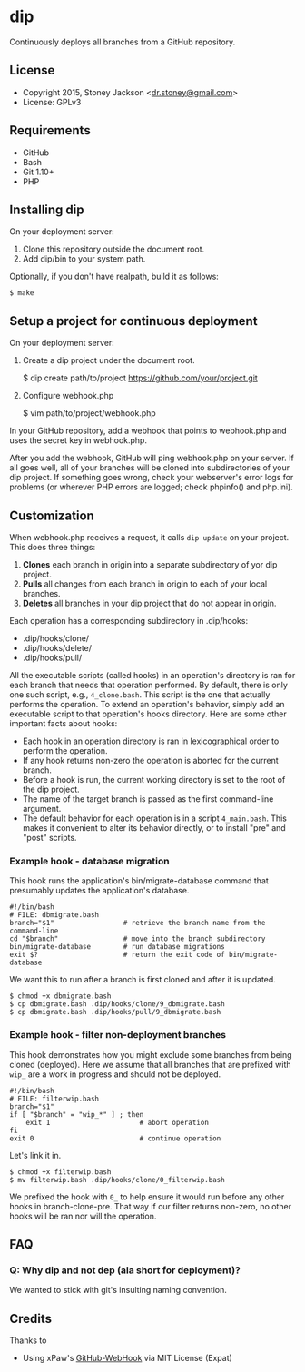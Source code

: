 # dip

Continuously deploys all branches from a GitHub repository.



## License

* Copyright 2015, Stoney Jackson &lt;dr.stoney@gmail.com>
* License: GPLv3



## Requirements

* GitHub
* Bash
* Git 1.10+
* PHP



## Installing dip

On your deployment server:

1. Clone this repository outside the document root.
2. Add dip/bin to your system path.


Optionally, if you don't have realpath, build it as follows:

```
$ make
```


## Setup a project for continuous deployment

On your deployment server:

1. Create a dip project under the document root.

    $ dip create path/to/project https://github.com/your/project.git

2. Configure webhook.php

    $ vim path/to/project/webhook.php

In your GitHub repository, add a webhook that points to webhook.php and uses the
secret key in webhook.php.

After you add the webhook, GitHub will ping webhook.php on your server. If all
goes well, all of your branches will be cloned into subdirectories of your dip
project. If something goes wrong, check your webserver's error logs for problems
(or wherever PHP errors are logged; check phpinfo() and php.ini).

## Customization

When webhook.php receives a request, it calls `dip update` on your project.
This does three things:

1. **Clones** each branch in origin into a separate subdirectory of yor dip
   project.
2. **Pulls** all changes from each branch in origin to each of your local
   branches.
3. **Deletes** all branches in your dip project that do not appear in
   origin.

Each operation has a corresponding subdirectory in .dip/hooks:

* .dip/hooks/clone/
* .dip/hooks/delete/
* .dip/hooks/pull/

All the executable scripts (called hooks) in an operation's directory is ran for
each branch that needs that operation performed.  By default, there is only one
such script, e.g., `4_clone.bash`. This script is the one that actually performs
the operation. To extend an operation's behavior, simply add an executable
script to that operation's hooks directory. Here are some other important facts
about hooks:

* Each hook in an operation directory is ran in lexicographical order to perform
  the operation.
* If any hook returns non-zero the operation is aborted for the current branch.
* Before a hook is run, the current working directory is set to the root of the
  dip project.
* The name of the target branch is passed as the first command-line argument.
* The default behavior for each operation is in a script `4_main.bash`. This
  makes it convenient to alter its behavior directly, or to install "pre" and
  "post" scripts.

### Example hook - database migration

This hook runs the application's bin/migrate-database command that presumably
updates the application's database.

    #!/bin/bash
    # FILE: dbmigrate.bash
    branch="$1"                 # retrieve the branch name from the command-line
    cd "$branch"                # move into the branch subdirectory
    bin/migrate-database        # run database migrations
    exit $?                     # return the exit code of bin/migrate-database

We want this to run after a branch is first cloned and after it is updated.

    $ chmod +x dbmigrate.bash
    $ cp dbmigrate.bash .dip/hooks/clone/9_dbmigrate.bash
    $ cp dbmigrate.bash .dip/hooks/pull/9_dbmigrate.bash

### Example hook - filter non-deployment branches

This hook demonstrates how you might exclude some branches from being cloned
(deployed). Here we assume that all branches that are prefixed with `wip_` are a
work in progress and should not be deployed.

    #!/bin/bash
    # FILE: filterwip.bash
    branch="$1"
    if [ "$branch" = "wip_*" ] ; then
        exit 1                      # abort operation
    fi
    exit 0                          # continue operation

Let's link it in.

    $ chmod +x filterwip.bash
    $ mv filterwip.bash .dip/hooks/clone/0_filterwip.bash

We prefixed the hook with `0_` to help ensure it would run before any other
hooks in branch-clone-pre. That way if our filter returns non-zero, no other
hooks will be ran nor will the operation.


## FAQ

### Q: Why dip and not dep (ala short for deployment)?

We wanted to stick with git's insulting naming convention.

## Credits

Thanks to 

* Using xPaw's [GitHub-WebHook](https://github.com/xPaw/GitHub-WebHook) via MIT
  License (Expat)
